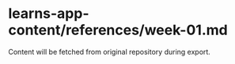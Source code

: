 # learns-app-content/references/week-01.md

Content will be fetched from original repository during export.